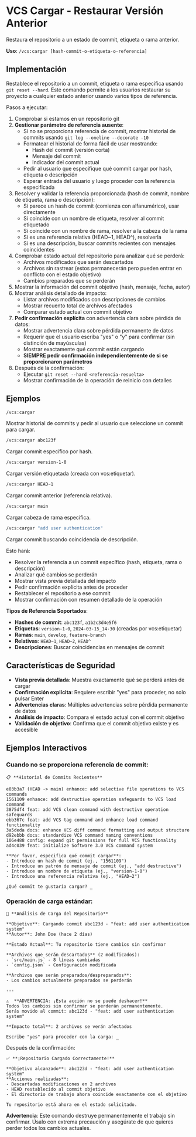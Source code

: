 # VCS Cargar - Restaurar Versión Anterior

Restaura el repositorio a un estado de commit, etiqueta o rama anterior.

**Uso**: `/vcs:cargar [hash-commit-o-etiqueta-o-referencia]`

## Implementación

Restablece el repositorio a un commit, etiqueta o rama específica usando `git reset --hard`. Este comando permite a los usuarios restaurar su proyecto a cualquier estado anterior usando varios tipos de referencia.

Pasos a ejecutar:
1. Comprobar si estamos en un repositorio git
2. **Gestionar parámetro de referencia ausente**:
   - Si no se proporciona referencia de commit, mostrar historial de commits usando `git log --oneline --decorate -10`
   - Formatear el historial de forma fácil de usar mostrando:
     - Hash del commit (versión corta)
     - Mensaje del commit
     - Indicador del commit actual
   - Pedir al usuario que especifique qué commit cargar por hash, etiqueta o descripción
   - Esperar entrada del usuario y luego proceder con la referencia especificada
3. Resolver y validar la referencia proporcionada (hash de commit, nombre de etiqueta, rama o descripción):
   - Si parece un hash de commit (comienza con alfanumérico), usar directamente
   - Si coincide con un nombre de etiqueta, resolver al commit etiquetado
   - Si coincide con un nombre de rama, resolver a la cabeza de la rama
   - Si es una referencia relativa (HEAD~1, HEAD^), resolverla
   - Si es una descripción, buscar commits recientes con mensajes coincidentes
4. Comprobar estado actual del repositorio para analizar qué se perderá:
   - Archivos modificados que serán descartados
   - Archivos sin rastrear (estos permanecerán pero pueden entrar en conflicto con el estado objetivo)
   - Cambios preparados que se perderán
5. Mostrar la información del commit objetivo (hash, mensaje, fecha, autor)
6. Mostrar análisis detallado de impacto:
   - Listar archivos modificados con descripciones de cambios
   - Mostrar recuento total de archivos afectados
   - Comparar estado actual con commit objetivo
7. **Pedir confirmación explícita** con advertencia clara sobre pérdida de datos:
   - Mostrar advertencia clara sobre pérdida permanente de datos
   - Requerir que el usuario escriba "yes" o "y" para confirmar (sin distinción de mayúsculas)
   - Mostrar exactamente qué commit están cargando
   - **SIEMPRE pedir confirmación independientemente de si se proporcionaron parámetros**
8. Después de la confirmación:
   - Ejecutar `git reset --hard <referencia-resuelta>`
   - Mostrar confirmación de la operación de reinicio con detalles

## Ejemplos

```bash
/vcs:cargar
```
Mostrar historial de commits y pedir al usuario que seleccione un commit para cargar.

```bash
/vcs:cargar abc123f
```
Cargar commit específico por hash.

```bash
/vcs:cargar version-1-0
```
Cargar versión etiquetada (creada con vcs:etiquetar).

```bash
/vcs:cargar HEAD~1
```
Cargar commit anterior (referencia relativa).

```bash
/vcs:cargar main
```
Cargar cabeza de rama específica.

```bash
/vcs:cargar "add user authentication"
```
Cargar commit buscando coincidencia de descripción.

Esto hará:
- Resolver la referencia a un commit específico (hash, etiqueta, rama o descripción)
- Analizar qué cambios se perderán
- Mostrar vista previa detallada del impacto
- Pedir confirmación explícita antes de proceder
- Restablecer el repositorio a ese commit
- Mostrar confirmación con resumen detallado de la operación

**Tipos de Referencia Soportados**:
- **Hashes de commit**: `abc123f`, `a1b2c3d4e5f6`
- **Etiquetas**: `version-1-0`, `2024-03-15_14-30` (creadas por vcs:etiquetar)
- **Ramas**: `main`, `develop`, `feature-branch`
- **Relativas**: `HEAD~1`, `HEAD~2`, `HEAD^`
- **Descripciones**: Buscar coincidencias en mensajes de commit

## Características de Seguridad

- **Vista previa detallada**: Muestra exactamente qué se perderá antes de cargar
- **Confirmación explícita**: Requiere escribir "yes" para proceder, no solo pulsar Enter
- **Advertencias claras**: Múltiples advertencias sobre pérdida permanente de datos
- **Análisis de impacto**: Compara el estado actual con el commit objetivo
- **Validación de objetivo**: Confirma que el commit objetivo existe y es accesible

## Ejemplos Interactivos

### Cuando no se proporciona referencia de commit:
```
📋 **Historial de Commits Recientes**

e03b3a7 (HEAD -> main) enhance: add selective file operations to VCS commands
1561109 enhance: add destructive operation safeguards to VCS load command
3875df4 feat: add VCS clean command with destructive operation safeguards
ebb367c feat: add VCS tag command and enhance load command functionality
3a5deda docs: enhance VCS diff command formatting and output structure
d92ebbb docs: standardize VCS command naming conventions
106e488 config: expand git permissions for full VCS functionality
ad4c039 feat: initialize Software 3.0 VCS command system

**Por favor, especifica qué commit cargar**:
- Introduce un hash de commit (ej., "1561109")
- Introduce un patrón de mensaje de commit (ej., "add destructive")
- Introduce un nombre de etiqueta (ej., "version-1-0")
- Introduce una referencia relativa (ej., "HEAD~2")

¿Qué commit te gustaría cargar? _
```

### Operación de carga estándar:
```
🔄 **Análisis de Carga del Repositorio**

**Objetivo**: Cargando commit abc123d - "feat: add user authentication system"
**Autor**: John Doe (hace 2 días)

**Estado Actual**: Tu repositorio tiene cambios sin confirmar

**Archivos que serán descartados** (2 modificados):
- `src/main.js` - 8 líneas cambiadas
- `config.json` - Configuración modificada

**Archivos que serán preparados/despreparados**:
- Los cambios actualmente preparados se perderán

---

⚠️  **ADVERTENCIA: ¡Esta acción no se puede deshacer!**
Todos los cambios sin confirmar se perderán permanentemente.
Serás movido al commit: abc123d - "feat: add user authentication system"

**Impacto total**: 2 archivos se verán afectados

Escribe "yes" para proceder con la carga: _
```

Después de la confirmación:
```
✅ **¡Repositorio Cargado Correctamente!**

**Objetivo alcanzado**: abc123d - "feat: add user authentication system"
**Acciones realizadas**:
- Descartadas modificaciones en 2 archivos
- HEAD restablecido al commit objetivo
- El directorio de trabajo ahora coincide exactamente con el objetivo

Tu repositorio está ahora en el estado solicitado.
```

**Advertencia**: Este comando destruye permanentemente el trabajo sin confirmar. Úsalo con extrema precaución y asegúrate de que quieres perder todos los cambios actuales.